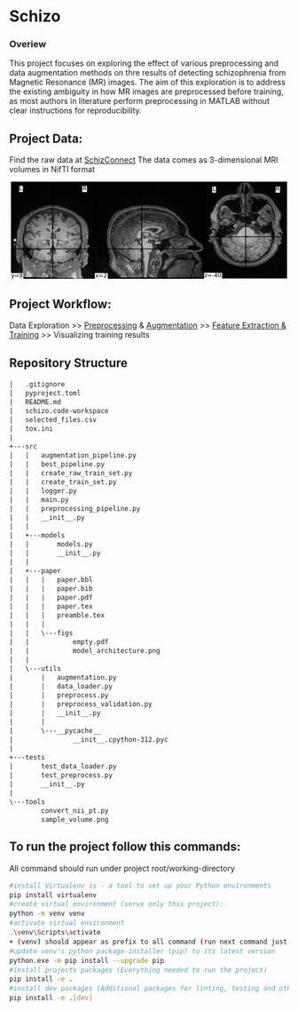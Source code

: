# Schizo
### Overiew
This project focuses on exploring the effect of various preprocessing and data augmentation methods on thre results of detecting schizophrenia from Magnetic Resonance (MR) images. The aim of this exploration is to address the existing ambiguity in how MR images are preprocessed before training, as most authors in literature perform preprocessing in MATLAB without clear instructions for reproducibility.

## Project Data:
Find the raw data at [SchizConnect](http://schizconnect.org/)
The data comes as 3-dimensional MRI volumes in NifTI format



<p align="center">
  <img src="tools/sample_volume.png" alt="Sample volume">
</p>


## Project Workflow:
Data Exploration >> [Preprocessing](src/utils/preprocess.py) & [Augmentation](src/augmentation.py) >> [Feature Extraction & Training](src/models/models.py) >> Visualizing training results

## Repository Structure
```.
|   .gitignore
|   pyproject.toml
|   README.md
|   schizo.code-workspace
|   selected_files.csv
|   tox.ini
|
+---src
|   |   augmentation_pipeline.py
|   |   best_pipeline.py
|   |   create_raw_train_set.py
|   |   create_train_set.py
|   |   logger.py
|   |   main.py
|   |   preprocessing_pipeline.py
|   |   __init__.py
|   |
|   +---models
|   |       models.py
|   |       __init__.py
|   |
|   +---paper
|   |   |   paper.bbl
|   |   |   paper.bib
|   |   |   paper.pdf
|   |   |   paper.tex
|   |   |   preamble.tex
|   |   |
|   |   \---figs
|   |           empty.pdf
|   |           model_architecture.png
|   |
|   \---utils
|       |   augmentation.py
|       |   data_loader.py
|       |   preprocess.py
|       |   preprocess_validation.py
|       |   __init__.py
|       |
|       \---__pycache__
|               __init__.cpython-312.pyc
|
+---tests
|       test_data_loader.py
|       test_preprocess.py
|       __init__.py
|
\---tools
        convert_nii_pt.py
        sample_volume.png
```

## To run the project follow this commands:
All command should run under project root/working-directory
```bash 
#install Virtualenv is - a tool to set up your Python environments
pip install virtualenv
#create virtual environment (serve only this project):
python -m venv venv
#activate virtual environment
.\venv\Scripts\activate
+ (venv) should appear as prefix to all command (run next command just after activating venv)
#update venv's python package-installer (pip) to its latest version
python.exe -m pip install --upgrade pip
#install projects packages (Everything needed to run the project)
pip install -e .
#install dev packages (Additional packages for linting, testing and other developer tools)
pip install -e .[dev]
``` 